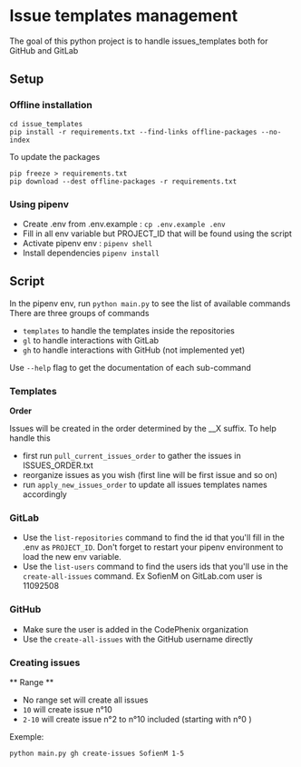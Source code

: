# Issue templates management

The goal of this python project is to handle issues_templates both for GitHub and GitLab

## Setup

### Offline installation

```
cd issue_templates
pip install -r requirements.txt --find-links offline-packages --no-index
```

To update the packages

```
pip freeze > requirements.txt
pip download --dest offline-packages -r requirements.txt
```

### Using pipenv

- Create .env from .env.example : `cp .env.example .env`
- Fill in all env variable but PROJECT_ID that will be found using the script
- Activate pipenv env : `pipenv shell`
- Install dependencies `pipenv install`

## Script

In the pipenv env, run `python main.py` to see the list of available commands
There are three groups of commands

- `templates` to handle the templates inside the repositories
- `gl` to handle interactions with GitLab
- `gh` to handle interactions with GitHub (not implemented yet)

Use `--help` flag to get the documentation of each sub-command

### Templates

**Order**

Issues will be created in the order determined by the \_\_X suffix.
To help handle this

- first run `pull_current_issues_order` to gather the issues in ISSUES_ORDER.txt
- reorganize issues as you wish (first line will be first issue and so on)
- run `apply_new_issues_order` to update all issues templates names accordingly

### GitLab

- Use the `list-repositories` command to find the id that you'll fill in
  the .env as `PROJECT_ID`. Don't forget to restart your pipenv environment to load the new env variable.
- Use the `list-users` command to find the users ids that you'll use in the `create-all-issues` command.
  Ex SofienM on GitLab.com user is 11092508

### GitHub

- Make sure the user is added in the CodePhenix organization
- Use the `create-all-issues` with the GitHub username directly

### Creating issues

** Range **

- No range set will create all issues
- `10` will create issue n°10
- `2-10` will create issue n°2 to n°10 included (starting with n°0 )

Exemple:

```
python main.py gh create-issues SofienM 1-5
```
